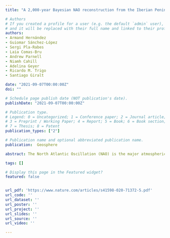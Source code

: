 ```yaml
---
title: "A 2,000-year Bayesian NAO reconstruction from the Iberian Peninsula"

# Authors
# If you created a profile for a user (e.g. the default `admin` user), write the username (folder name) here 
# and it will be replaced with their full name and linked to their profile.
authors:
- Armand Hernández
- Guiomar Sánchez-López
- Sergi Pla-Rabes
- Laia Comas-Bru
- Andrew Parnell
- Niamh Cahill
- Adelina Geyer
- Ricardo M. Trigo 
- Santiago Giralt 

date: "2021-09-07T00:00:00Z"
doi: ""

# Schedule page publish date (NOT publication's date).
publishDate: "2021-09-07T00:00:00Z"

# Publication type.
# Legend: 0 = Uncategorized; 1 = Conference paper; 2 = Journal article;
# 3 = Preprint / Working Paper; 4 = Report; 5 = Book; 6 = Book section;
# 7 = Thesis; 8 = Patent
publication_types: ["2"]

# Publication name and optional abbreviated publication name.
publication:  Geosphere

abstract: The North Atlantic Oscillation (NAO) is the major atmospheric mode that controls winter European climate variability because its strength and phase determine regional temperature, precipitation and storm tracks. The NAO spatial structure and associated climatic impacts over Europe are not stationary making it crucial to understanding its past evolution in order to improve the predictability of future scenarios. In this regard, there has been a dramatic increase in the number of studies aimed at reconstructing past NAO variability, but the information related to decadal-scale NAO evolution beyond the last millennium is scarce and inconclusive. We present a new 2,000-year multi-annual, proxy-based reconstruction of local NAO impact, with associated uncertainties, obtained by a Bayesian approach. This new local NAO reconstruction is obtained from a mountain lacustrine sedimentary archive of the Iberian Peninsula. This geographical area is not included in previous NAO reconstructions despite being a widely used region for instrumental-based NAO measurements. We assess the main external forcings (i.e., volcanic eruptions and solar activity) on NAO variability which, on a decadal scale, show that a low number of sunspots correlate to low NAO values. By comparison with other previously published NAO reconstructions in our analyses we can test the stationarity of the solar influence on the NAO signal across a latitudinal gradient based on the position of the employed archives for each NAO reconstruction. Inconclusive results on the volcanic forcing on NAO variability over decadal time-scales indicates the need for further studies. Moreover, we highlight the potential role of other North Atlantic modes of variability (i.e., East Atlantic pattern) on the non-stationary behaviour of the NAO throughout the Common Era, likely via solar forcing. 

tags: []

# Display this page in the Featured widget?
featured: false


url_pdf: 'https://www.nature.com/articles/s41598-020-71372-5.pdf'
url_code: ''
url_dataset: ''
url_poster: ''
url_project: ''
url_slides: ''
url_source: ''
url_video: ''

---
```

